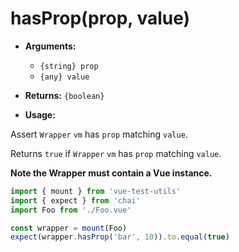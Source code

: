 # hasProp(prop, value)

- **Arguments:**
  - `{string} prop`
  - `{any} value`

- **Returns:** `{boolean}`

- **Usage:**

Assert `Wrapper` `vm` has `prop` matching `value`.

Returns `true` if `Wrapper` `vm` has `prop` matching `value`.

**Note the Wrapper must contain a Vue instance.**

```js
import { mount } from 'vue-test-utils'
import { expect } from 'chai'
import Foo from './Foo.vue'

const wrapper = mount(Foo)
expect(wrapper.hasProp('bar', 10)).to.equal(true)
```